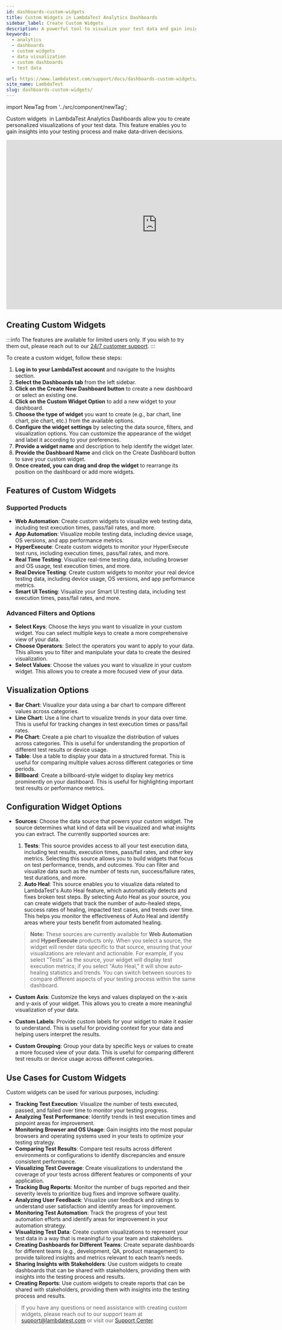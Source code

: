 ```yaml
---
id: dashboards-custom-widgets
title: Custom Widgets in LambdaTest Analytics Dashboards
sidebar_label: Create Custom Widgets
description: A powerful tool to visualize your test data and gain insights into your testing process.
keywords:
  - analytics
  - dashboards
  - custom widgets
  - data visualization
  - custom dashboards
  - test data

url: https://www.lambdatest.com/support/docs/dashboards-custom-widgets/
site_name: LambdaTest
slug: dashboards-custom-widgets/
---
```


import NewTag from '../src/component/newTag';

<script type="application/ld+json"
      dangerouslySetInnerHTML={{ __html: JSON.stringify({
       "@context": "https://schema.org",
        "@type": "BreadcrumbList",
        "itemListElement": [{
          "@type": "ListItem",
          "position": 1,
          "name": "Home",
          "item": "https://www.lambdatest.com"
        },{
          "@type": "ListItem",
          "position": 2,
          "name": "Support",
          "item": "https://www.lambdatest.com/support/docs/"
        },{
          "@type": "ListItem",
          "position": 3,
          "name": "Linear App Integration",
          "item": "https://www.lambdatest.com/support/docs/dashboards-custom-widgets/"
        }]
      })
    }}
></script>
Custom widgets <NewTag value="BETA" bgColor="#ffec02" color="#000" /> &nbsp;in LambdaTest Analytics Dashboards allow you to create personalized visualizations of your test data. This feature enables you to gain insights into your testing process and make data-driven decisions.

<iframe width="800" height="450" src="https://www.youtube.com/embed/DEY1hhEme6Q?si=hBN9X2hK-QHvgHIA" title="Exploring Custom Widgets for Dashboards in Lambdatest Insights" frameborder="0" allow="accelerometer; autoplay; clipboard-write; encrypted-media; gyroscope; picture-in-picture; web-share" referrerpolicy="strict-origin-when-cross-origin" allowfullscreen></iframe>

## Creating Custom Widgets

:::info
The <NewTag value="BETA" bgColor="#ffec02" color="#000" /> features are available for limited users only. If you wish to try them out, please reach out to our [24/7 customer support](mailto:support@lambdatest.com).
:::

To create a custom widget, follow these steps:
1. **Log in to your LambdaTest account** and navigate to the Insights section.
2. **Select the Dashboards tab** from the left sidebar.
3. **Click on the Create New Dashboard button** to create a new dashboard or select an existing one.
4. **Click on the Custom Widget Option** to add a new widget to your dashboard.
5. **Choose the type of widget** you want to create (e.g., bar chart, line chart, pie chart, etc.) from the available options.
6. **Configure the widget settings** by selecting the data source, filters, and visualization options. You can customize the appearance of the widget and label it according to your preferences.
7. **Provide a widget name** and description to help identify the widget later.
8. **Provide the Dashboard Name** and click on the Create Dashboard button to save your custom widget.
9. **Once created, you can drag and drop the widget** to rearrange its position on the dashboard or add more widgets.

## Features of Custom Widgets

### Supported Products 

- **Web Automation**: Create custom widgets to visualize web testing data, including test execution times, pass/fail rates, and more.
- **App Automation**: Visualize mobile testing data, including device usage, OS versions, and app performance metrics.
- **HyperExecute**: Create custom widgets to monitor your HyperExecute test runs, including execution times, pass/fail rates, and more.
- **Real Time Testing**: Visualize real-time testing data, including browser and OS usage, test execution times, and more.
- **Real Device Testing**: Create custom widgets to monitor your real device testing data, including device usage, OS versions, and app performance metrics.
- **Smart UI Testing**: Visualize your Smart UI testing data, including test execution times, pass/fail rates, and more.

### Advanced Filters and Options

- **Select Keys**: Choose the keys you want to visualize in your custom widget. You can select multiple keys to create a more comprehensive view of your data.
- **Choose Operators**: Select the operators you want to apply to your data. This allows you to filter and manipulate your data to create the desired visualization.
- **Select Values**: Choose the values you want to visualize in your custom widget. This allows you to create a more focused view of your data.

## Visualization Options

- **Bar Chart**: Visualize your data using a bar chart to compare different values across categories.
- **Line Chart**: Use a line chart to visualize trends in your data over time. This is useful for tracking changes in test execution times or pass/fail rates.
- **Pie Chart**: Create a pie chart to visualize the distribution of values across categories. This is useful for understanding the proportion of different test results or device usage.
- **Table**: Use a table to display your data in a structured format. This is useful for comparing multiple values across different categories or time periods.
- **Billboard**: Create a billboard-style widget to display key metrics prominently on your dashboard. This is useful for highlighting important test results or performance metrics.

## Configuration Widget Options

- **Sources**: Choose the data source that powers your custom widget. The source determines what kind of data will be visualized and what insights you can extract. The currently supported sources are:
  1. **Tests**: This source provides access to all your test execution data, including test results, execution times, pass/fail rates, and other key metrics. Selecting this source allows you to build widgets that focus on test performance, trends, and outcomes. You can filter and visualize data such as the number of tests run, success/failure rates, test durations, and more.
  2. **Auto Heal**: This source enables you to visualize data related to LambdaTest's Auto Heal feature, which automatically detects and fixes broken test steps. By selecting Auto Heal as your source, you can create widgets that track the number of auto-healed steps, success rates of healing, impacted test cases, and trends over time. This helps you monitor the effectiveness of Auto Heal and identify areas where your tests benefit from automated healing.

  > **Note:** These sources are currently available for **Web Automation** and **HyperExecute** products only. When you select a source, the widget will render data specific to that source, ensuring that your visualizations are relevant and actionable. For example, if you select "Tests" as the source, your widget will display test execution metrics; if you select "Auto Heal," it will show auto-healing statistics and trends. You can switch between sources to compare different aspects of your testing process within the same dashboard.

- **Custom Axis**: Customize the keys and values displayed on the x-axis and y-axis of your widget. This allows you to create a more meaningful visualization of your data.
- **Custom Labels**: Provide custom labels for your widget to make it easier to understand. This is useful for providing context for your data and helping users interpret the results.
- **Custom Grouping**: Group your data by specific keys or values to create a more focused view of your data. This is useful for comparing different test results or device usage across different categories.


## Use Cases for Custom Widgets

Custom widgets can be used for various purposes, including:
- **Tracking Test Execution**: Visualize the number of tests executed, passed, and failed over time to monitor your testing progress.
- **Analyzing Test Performance**: Identify trends in test execution times and pinpoint areas for improvement.
- **Monitoring Browser and OS Usage**: Gain insights into the most popular browsers and operating systems used in your tests to optimize your testing strategy.
- **Comparing Test Results**: Compare test results across different environments or configurations to identify discrepancies and ensure consistent performance.
- **Visualizing Test Coverage**: Create visualizations to understand the coverage of your tests across different features or components of your application.
- **Tracking Bug Reports**: Monitor the number of bugs reported and their severity levels to prioritize bug fixes and improve software quality.
- **Analyzing User Feedback**: Visualize user feedback and ratings to understand user satisfaction and identify areas for improvement.
- **Monitoring Test Automation**: Track the progress of your test automation efforts and identify areas for improvement in your automation strategy.
- **Visualizing Test Data**: Create custom visualizations to represent your test data in a way that is meaningful to your team and stakeholders.
- **Creating Dashboards for Different Teams**: Create separate dashboards for different teams (e.g., development, QA, product management) to provide tailored insights and metrics relevant to each team’s needs.
- **Sharing Insights with Stakeholders**: Use custom widgets to create dashboards that can be shared with stakeholders, providing them with insights into the testing process and results.
- **Creating Reports**: Use custom widgets to create reports that can be shared with stakeholders, providing them with insights into the testing process and results.

> If you have any questions or need assistance with creating custom widgets, please reach out to our support team at [support@lambdatest.com](mailto:support@lambdatest.com) or visit our [Support Center](https://www.lambdatest.com/support/).


